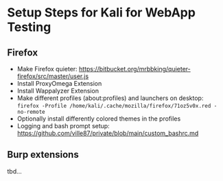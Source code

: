 # Setup Steps for Kali for WebApp Testing
## Firefox
- Make Firefox quieter: https://bitbucket.org/mrbbking/quieter-firefox/src/master/user.js   
- Install ProxyOmega Extension   
- Install Wappalyzer Extension   
- Make different profiles (about:profiles) and launchers on desktop:
  `firefox -Profile /home/kali/.cache/mozilla/firefox/71oz5v0x.red -no-remote`
- Optionally install differently colored themes in the profiles
- Logging and bash prompt setup: https://github.com/ville87/private/blob/main/custom_bashrc.md   

## Burp extensions
tbd...
